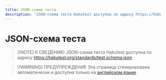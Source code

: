 ```yaml
---
title: JSON-схема теста
description: "JSON-схема теста Hakutest доступна по адресу https://hakutest.org/standards/test.schema.json"
---
```


# JSON-схема теста

> [!NOTE] К СВЕДЕНИЮ
> JSON-схема теста Hakutest доступна по адресу
> https://hakutest.org/standards/test.schema.json

> [!WARNING] ПРЕДУПРЕЖДЕНИЕ
> Эта страница сгенерирована автоматически и доступна только на [английском
> языке](/reference/test-schema)\.
